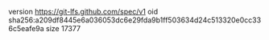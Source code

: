 version https://git-lfs.github.com/spec/v1
oid sha256:a209df8445e6a036053dc6e29fda9b1ff503634d24c513320e0cc336c5eafe9a
size 17377
